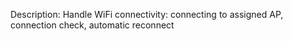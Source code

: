 Description: Handle WiFi connectivity: connecting to assigned AP, connection check, automatic reconnect